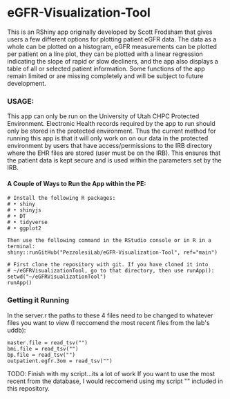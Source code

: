 # eGFR-Visualization-Tool

This is an RShiny app originally developed by Scott Frodsham that gives users a few different options for plotting patient eGFR data. The data as a whole can be plotted on a histogram, eGFR measurements can be plotted per patient on a line plot, they can be plotted with a linear regression indicating the slope of rapid or slow decliners, and the app also displays a table of all or selected patient information. Some functions of the app remain limited or are missing completely and will be subject to future development.

### USAGE:
This app can only be run on the University of Utah CHPC Protected Environment. Electronic Health records required by the app to run should only be stored in the protected environment. Thus the current method for running this app is that it will only work on on our data in the protected environment by users that have access/permissions to the IRB directory where the EHR files are stored (user must be on the IRB). This ensures that the patient data is kept secure and is used within the parameters set by the IRB.

#### A Couple of Ways to Run the App within the PE:
```
# Install the following R packages:
# • shiny
# • shinyjs
# • DT
# • tidyverse
# • ggplot2

Then use the following command in the RStudio console or in R in a terminal:
shiny::runGitHub("PezzolesiLab/eGFR-Visualization-Tool", ref="main")
```

```
# First clone the repository with git. If you have cloned it into
# ~/eGFRVisualizationTool, go to that directory, then use runApp():
setwd("~/eGFRVisualizationTool")
runApp()
```

### Getting it Running
In the server.r the paths to these 4 files need to be changed to whatever files you want to view (I reccomend the most recent files from the lab's uddb):
```
master.file = read_tsv("")
bmi.file = read_tsv("")
bp.file = read_tsv("")
outpatient.egfr.3om = read_tsv("")
```
TODO: Finish with my script...its a lot of work
If you want to use the most recent from the database, I would reccomend using my script "" included in this repository.
